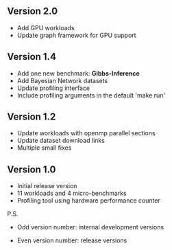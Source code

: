 ## Version 2.0
- Add GPU workloads
- Update graph framework for GPU support

## Version 1.4
- Add one new benchmark: __Gibbs-Inference__
- Add Bayesian Network datasets
- Update profiling interface
- Include profiling arguments in the default 'make run'

## Version 1.2
- Update workloads with openmp parallel sections
- Update dataset download links
- Multiple small fixes

## Version 1.0
- Initial release version
- 11 workloads and 4 micro-benchmarks
- Profiling tool using hardware performance counter

P.S.

- Odd version number: internal development versions

- Even version number: release versions
